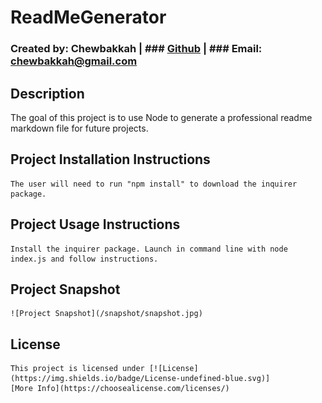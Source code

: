 # ReadMeGenerator
### Created by: Chewbakkah | ### [Github](https://github.com/Chewbakkah) | ### Email: chewbakkah@gmail.com
## Description
The goal of this project is to use Node to generate a professional readme markdown file for future projects.

## Project Installation Instructions
    The user will need to run "npm install" to download the inquirer package.
## Project Usage Instructions
    Install the inquirer package. Launch in command line with node index.js and follow instructions.




## Project Snapshot
    ![Project Snapshot](/snapshot/snapshot.jpg)
## License
    This project is licensed under [![License](https://img.shields.io/badge/License-undefined-blue.svg)]
    [More Info](https://choosealicense.com/licenses/)
